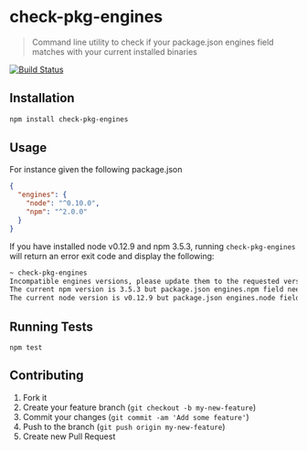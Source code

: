 # check-pkg-engines

> Command line utility to check if your package.json engines field matches with your current installed binaries

[![Build Status][travis_badge]][travis]

## Installation

```sh
npm install check-pkg-engines
```

## Usage

For instance given the following package.json

```json
{
  "engines": {
    "node": "^0.10.0",
    "npm": "^2.0.0"
  }
}
```

If you have installed node v0.12.9 and npm 3.5.3, running `check-pkg-engines` will return an error exit code and display the following:

```sh
~ check-pkg-engines
Incompatible engines versions, please update them to the requested version especified in package.json engines field
The current npm version is 3.5.3 but package.json engines.npm field needs ^2.0.0
The current node version is v0.12.9 but package.json engines.node field needs ^0.10.0
```

## Running Tests

`npm test`

## Contributing

1. Fork it
1. Create your feature branch (`git checkout -b my-new-feature`)
1. Commit your changes (`git commit -am 'Add some feature'`)
1. Push to the branch (`git push origin my-new-feature`)
1. Create new Pull Request

[travis]: https://travis-ci.org/marcioj/check-pkg-engines
[travis_badge]: https://api.travis-ci.org/marcioj/check-pkg-engines.svg?branch=master
